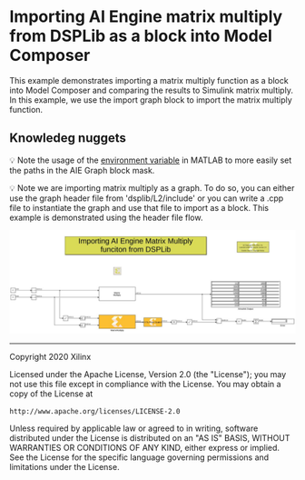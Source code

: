 # Importing AI Engine matrix multiply from DSPLib as a block into Model Composer

This example demonstrates importing a matrix multiply function as a block into Model Composer and comparing the results to Simulink matrix multiply. In this example, we use the import graph block to import the matrix multiply function.

## Knowledeg nuggets

:bulb: Note the usage of the [environment variable](https://www.mathworks.com/help/matlab/ref/setenv.html) in MATLAB to more easily set the paths in the AIE Graph block mask.

:bulb: Note we are importing matrix multiply as a graph. To do so, you can either use the graph header file from 'dsplib/L2/include' or you can write a .cpp file to instantiate the graph and use that file to import as a block. This example is demonstrated using the header file flow.

![](images/screen_shot1.PNG)

------------
Copyright 2020 Xilinx

Licensed under the Apache License, Version 2.0 (the "License");
you may not use this file except in compliance with the License.
You may obtain a copy of the License at

    http://www.apache.org/licenses/LICENSE-2.0

Unless required by applicable law or agreed to in writing, software
distributed under the License is distributed on an "AS IS" BASIS,
WITHOUT WARRANTIES OR CONDITIONS OF ANY KIND, either express or implied.
See the License for the specific language governing permissions and
limitations under the License.
